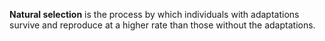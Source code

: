 **Natural selection** is the process by which individuals with adaptations survive and reproduce at a higher rate than those without the adaptations.